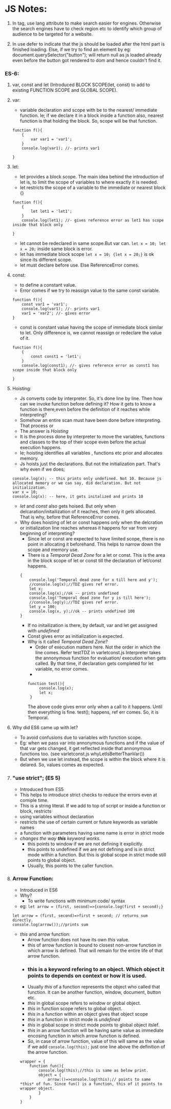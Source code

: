 # JS Notes:
1. In <html lang="en"></html> tag, use lang attribute to make search easier for engines. Otherwise the search engines have to check region etc to identify which group of audience to be targeted for a website.

2. In <script src="app.js" defer></script> use defer to indicate that the js should be loaded after the html part is finished loading. Else, if we try to find an element by eg: document.querySelector("button"); will return null as js loaded already even before the button got rendered to dom and hence couldn't find it.


### ES-6:
1. var, const and let (Introduced BLOCK SCOPE(let, const) to add to existing FUNCTION SCOPE and GLOBAL SCOPE).
2. var:
    - variable declaration and scope with be to the nearest/ immediate function. Ie; if we declare it in a block inside a function also, nearest function is that holding the block. So, scope will be that function.
    ```
    function f(){
        {
            var var1 = 'var1';
        }
        console.log(var1); //- prints var1

    }

    ```
3. let:
    - let provides a block scope. The main idea behind the introduction of let is, to limit the scope of variables to where exactly it is needed.
    - let restricts the scope of a variable to the immediate or nearest block {}
    ```
    function f(){
        {
            let let1 = 'let1';
        }
        console.log(let1); //- gives reference error as let1 has scope inside that block only

    }

    ```
    - let cannot be redeclared in same scope.But var can.
        `let x = 10; let x = 20;` inside same block is error.
    - let has immediate block scope  `let x = 10; {let x = 20;}` is ok since its different scope.
    - let must declare before use. Else ReferenceError comes.
4. const:
    - to define a constant value.
    - Error comes if we try to reassign value to the same const variable.

    ```
    function f(){
        const var1 = 'var1';
        console.log(var1); //- prints var1
        var1 = 'var2'; //- gives error
    }

    ```
    - const is constant value having the scope of immediate block similar to let. Only difference is, we cannot reassign or redeclare the value of it.
    ```
    function f(){
        {
            const const1 = 'let1';
        }
        console.log(const1); //- gives reference error as const1 has scope inside that block only

    }

    ```
5. Hoisting:
    - Js converts code by interpreter. So, it's done line by line. Then how can we invoke function before defining it? How it gets to know a function is there,even before the definition of it reaches while interpreting?
    - Somehow an entire scan must have been done before interpreting. That process or
    - The answer is *Hoisting*
    - It is the process done by interpreter to move the variables, functions and classes to the top of their scope even before the actual execution happens.
    - Ie; hoisting identifies all variables , functions etc prior and allocates memory.
    - Js hoists just the declarations. But not the initialization part. That's why even if we does;
    ```
    console.log(x); -- this prints only undefined. Not 10. Because js allocated memory or we can say, did declaration. But not initialization.
    var x = 10;
    console.log(x): -- here, it gets initalized and prints 10
    ```     
    - *let* and *const* also gets hoised. But only when delcaration/initailization of it reaches, then only it gets allocated. That is why, before that ReferenceError comes.
    - Why does hoisting of let or const happens only when the delcration or initialization line reaches whereas it happens for var from very beginning of interpreting?
        - Since let or const are expected to have limited scope, there is no point in allocating it beforehand. This helps to narrow down the scope and memory use.
        - There is a *Temporal Dead Zone* for a let or const. This is the area in the block scope of let or const till the declaration of let/const happens.
        ```
        {
            console.log('Temporal dead zone for x till here and y');
            //console.log(x);//TDZ gives ref error.
            let x;
            console.log(x);//ok -- prints undefined
            console.log('Temporal dead zone for y is till here');
            //console.log(y);//TDZ gives ref error.
            let y = 100;
            console.log(x, y);//ok -- prints undefined 100
        }
        ```
        - If no initailization is there, by default, var and let get assigned with *undefined*
        - Const gives error as initialization is expected.
        - Why is it called *Temporal Dead Zone*?
            - Order of execution matters here. Not the order in which the line comes. Refer testTDZ in varletconst.js
            Interpreter takes the annonymous function for evaluation/ execution when gets called. By that time, if declaration gets completed for let variable, no error comes.
           - 
           ```
           function test(){
                console.log(x);
                let x;
            }
           ```
           The above code gives error only when a call to it happens. Until then everything is fine.
           test(); happens, ref err comes. So, it is Temporal. 
6. Why did ES6 came up with let?
    - To avoid confusions due to variables with function scope.
    - Eg: when we pass var into annonymous functions and if the value of that var gets changed, it get reflected inside that annonymous functions too. (see varletconst.js whyLetIsBetterThanVar())
    - But when we use let instead, the scope is within the block where it is delared. So, values comes as expected.

7. ### "use strict"; (ES 5)
    - Introduced from ES5
    - This helps to introduce strict checks to reduce the errors even at comiple time.
    - This is a string literal. If we add to top of script or inside a function or block, restricts
    - using variables without declaration 
    - restricts the use of certain current or future keywords as variable names
    - a function with parameters having same name is error in strict mode
    - *changes the way **this** keyword works.*
        - this points to window if we are not defining it explicitly.
        - this points to undefined if we are not defining and is in strict mode within a function. But this is global scope in strict mode still points to global object.
        - Usually, this points to the caller function.
8. ### Arrow Function:
    - Introduced in ES6
    - Why?
        - To write functions with minimum code/ syntax
    - eg:
    `
    let arrow = (first, second)=>{console.log(first + second);}
    `

    ```
    let arrow = (first, second)=>first + second; // returns sum directly.
    console.log(arrow());//prints sum
    ```
    - *this* and arrow function:
        - Arrow function does not have its own *this* value.
        - this of arrow function is bound to closest non-arrow function in which arrow is defined. That will remain for the entire life of that arrow function.
        - ### this is a keyword refering to an object. Which object it points to depends on context or how it is used.
        - Usually *this* of a function represents the object who called that function. It can be another function, window, document, button etc. 
        - *this* in global scope refers to *window* or global object.
        - *this* in function scope refers to global object.  
        - *this* in a function within an object gives that object scope
        - *this* in a function in strict mode is *undefined*
        - *this* in global scope in strict mode points to global object itslef.
        - *this* in an arrow function will be having same value as immediate encosing function in which arrow function is defined.
        - So, in case of arrow function, value of this will same as the value if we add
        `console.log(this);` just one line above the definition of the arrow function.
        ```
        wrapper = {
            function fun(){
                console.log(this);//this is same as below print.
                object = {
                    arrow:()=>console.log(this);// points to same *this* of fun. Since fun() is a function, this of it points to wrapper object. 
                }
            }
        }
        ```